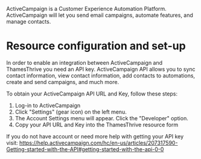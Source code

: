 ActiveCampaign is a Customer Experience Automation Platform. ActiveCampaign will let you send email campaigns, automate
features, and manage contacts.

# Resource configuration and set-up

In order to enable an integration between ActiveCampaign and ThamesThrive you need an API key. ActiveCampaign API allows you
to sync contact information, view contact information, add contacts to automations, create and send campaigns, and much
more.

To obtain your ActiveCampaign API URL and Key, follow these steps:

1. Log-in to ActiveCampaign
2. Click "Settings" (gear icon) on the left menu.
3. The Account Settings menu will appear. Click the "Developer" option.
4. Copy your API URL and Key into the ThamesThrive resource form

If you do not have account or need more help with getting your API key
visit: https://help.activecampaign.com/hc/en-us/articles/207317590-Getting-started-with-the-API#getting-started-with-the-api-0-0
